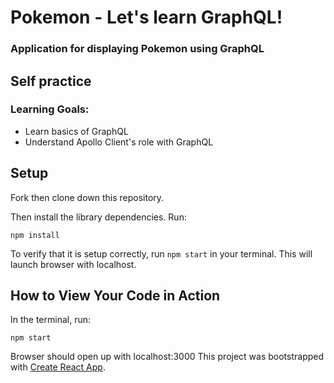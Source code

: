 # Pokemon - Let's learn GraphQL!
### Application for displaying Pokemon using GraphQL

## Self practice

### Learning Goals:

  - Learn basics of GraphQL
  - Understand Apollo Client's role with GraphQL

## Setup
Fork then clone down this repository. 

Then install the library dependencies. Run:

```
npm install
```

To verify that it is setup correctly, run `npm start` in your terminal.  This will launch browser with localhost.

## How to View Your Code in Action

In the terminal, run:

```
npm start
```

Browser should open up with localhost:3000
This project was bootstrapped with [Create React App](https://github.com/facebook/create-react-app).
